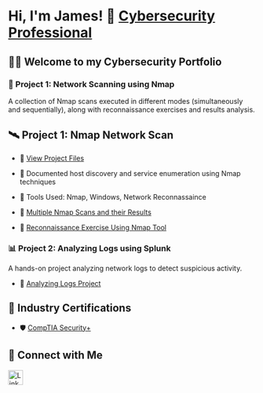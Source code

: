 # Hi, I'm James! 👋  [Cybersecurity Professional](https://www.linkedin.com/in/james-munyabugingo/)

## 👨‍💻 Welcome to my Cybersecurity Portfolio

### 🚀 Project 1: Network Scanning using Nmap
A collection of Nmap scans executed in different modes (simultaneously and sequentially), along with reconnaissance exercises and results analysis.

## 🛰️ Project 1: Nmap Network Scan
- 📁 [View Project Files](./Project1-%20Nmap-Scan)
- 📝 Documented host discovery and service enumeration using Nmap techniques
- 🔧 Tools Used: Nmap, Windows, Network Reconnassaince


- 🔗 [Multiple Nmap Scans and their Results](https://github.com/Jamescybertest/Jamescybertest/commit/ed80253a78e57661e89bc2e03d7647c7326b2c70)
- 📄 [Reconnaissance Exercise Using Nmap Tool](https://github.com/Jamescybertest/Jamescybertest/blob/d33da3aeecb0e93535e93acafab42460976c9acd/MIDTERM%20EXAM%20PRACTICAL-%20JAMES%20MUNYABUGINGO.docx)

### 📊 Project 2: Analyzing Logs using Splunk
A hands-on project analyzing network logs to detect suspicious activity.

- 📁 [Analyzing Logs Project](https://github.com/Jamescybertest/Algorithms-Practice)

## 📜 Industry Certifications

- 🛡️ [CompTIA Security+](https://www.youtube.com/watch?v=a83ASGn_V_s)

## 🤝 Connect with Me

<a href="https://linkedin.com/in/james-munyabugingo" target="_blank">
  <img src="https://cdn.jsdelivr.net/npm/simple-icons@v3/icons/linkedin.svg" width="30" height="30" alt="LinkedIn"/>
</a>


